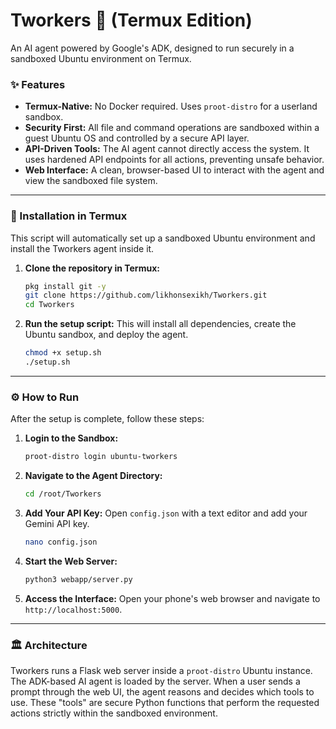 # Tworkers 🤖 (Termux Edition)

An AI agent powered by Google's ADK, designed to run securely in a sandboxed Ubuntu environment on Termux.

### ✨ Features

-   **Termux-Native:** No Docker required. Uses `proot-distro` for a userland sandbox.
-   **Security First:** All file and command operations are sandboxed within a guest Ubuntu OS and controlled by a secure API layer.
-   **API-Driven Tools:** The AI agent cannot directly access the system. It uses hardened API endpoints for all actions, preventing unsafe behavior.
-   **Web Interface:** A clean, browser-based UI to interact with the agent and view the sandboxed file system.

---

### 🚀 Installation in Termux

This script will automatically set up a sandboxed Ubuntu environment and install the Tworkers agent inside it.

1.  **Clone the repository in Termux:**
    ```bash
    pkg install git -y
    git clone https://github.com/likhonsexikh/Tworkers.git
    cd Tworkers
    ```

2.  **Run the setup script:**
    This will install all dependencies, create the Ubuntu sandbox, and deploy the agent.
    ```bash
    chmod +x setup.sh
    ./setup.sh
    ```

---

### ⚙️ How to Run

After the setup is complete, follow these steps:

1.  **Login to the Sandbox:**
    ```bash
    proot-distro login ubuntu-tworkers
    ```

2.  **Navigate to the Agent Directory:**
    ```bash
    cd /root/Tworkers
    ```

3.  **Add Your API Key:**
    Open `config.json` with a text editor and add your Gemini API key.
    ```bash
    nano config.json
    ```

4.  **Start the Web Server:**
    ```bash
    python3 webapp/server.py
    ```

5.  **Access the Interface:**
    Open your phone's web browser and navigate to `http://localhost:5000`.

---

### 🏛️ Architecture

Tworkers runs a Flask web server inside a `proot-distro` Ubuntu instance. The ADK-based AI agent is loaded by the server. When a user sends a prompt through the web UI, the agent reasons and decides which tools to use. These "tools" are secure Python functions that perform the requested actions strictly within the sandboxed environment.
